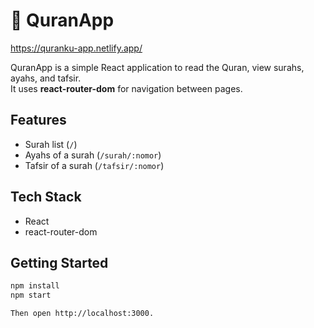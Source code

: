 # 📖 QuranApp

https://quranku-app.netlify.app/

QuranApp is a simple React application to read the Quran, view surahs, ayahs, and tafsir.  
It uses **react-router-dom** for navigation between pages.

## Features
- Surah list (`/`)
- Ayahs of a surah (`/surah/:nomor`)
- Tafsir of a surah (`/tafsir/:nomor`)

## Tech Stack
- React  
- react-router-dom  

## Getting Started
```bash
npm install
npm start

Then open http://localhost:3000.
